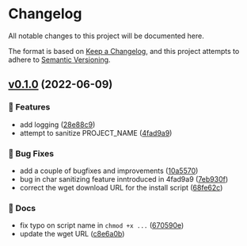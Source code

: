 # Changelog

All notable changes to this project will be documented here.

The format is based on [Keep a Changelog](https://keepachangelog.com/en/1.0.0/), and this project attempts to adhere to [Semantic Versioning](https://semver.org/spec/v2.0.0.html).

## [v0.1.0](https://github.com/engineervix/ubuntu-odoo-setup/compare/v0.0.0...v0.1.0) (2022-06-09)


### 🚀 Features

* add logging ([28e88c9](https://github.com/engineervix/ubuntu-odoo-setup/commit/28e88c9e8808c1d6c53582b28625ed28b08e4409))
* attempt to sanitize PROJECT_NAME ([4fad9a9](https://github.com/engineervix/ubuntu-odoo-setup/commit/4fad9a96221f4c020a54b21c59af033b3e05c8fa))


### 🐛 Bug Fixes

* add a couple of bugfixes and improvements ([10a5570](https://github.com/engineervix/ubuntu-odoo-setup/commit/10a557093c9213ce1b58f8e0f46e162dbf3746ba))
* bug in char sanitizing feature inntroduced in 4fad9a9 ([7eb930f](https://github.com/engineervix/ubuntu-odoo-setup/commit/7eb930f4496dfab7ebdd5e8d5614b88b12ddec4b))
* correct the wget download URL for the install script ([68fe62c](https://github.com/engineervix/ubuntu-odoo-setup/commit/68fe62cface75ef7a6d61533c6106ce098496a20))


### 📝 Docs

* fix typo on script name in `chmod +x ...` ([670590e](https://github.com/engineervix/ubuntu-odoo-setup/commit/670590e6f0aaad7cca558b28ce9f25a663ee3c99))
* update the wget URL ([c8e6a0b](https://github.com/engineervix/ubuntu-odoo-setup/commit/c8e6a0b2ada2720aeb57142a8cc0093b511f1cc1))

